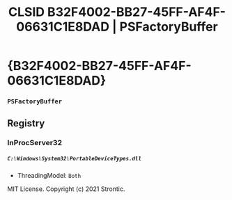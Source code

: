 ﻿---
title: "CLSID B32F4002-BB27-45FF-AF4F-06631C1E8DAD | PSFactoryBuffer"
excerpt: What is COM-Object CLSID B32F4002-BB27-45FF-AF4F-06631C1E8DAD?
---

# {B32F4002-BB27-45FF-AF4F-06631C1E8DAD}

### `PSFactoryBuffer`

## Registry


### InProcServer32

##### `C:\Windows\System32\PortableDeviceTypes.dll`
* ThreadingModel: `Both`

MIT License. Copyright (c) 2021 Strontic.


